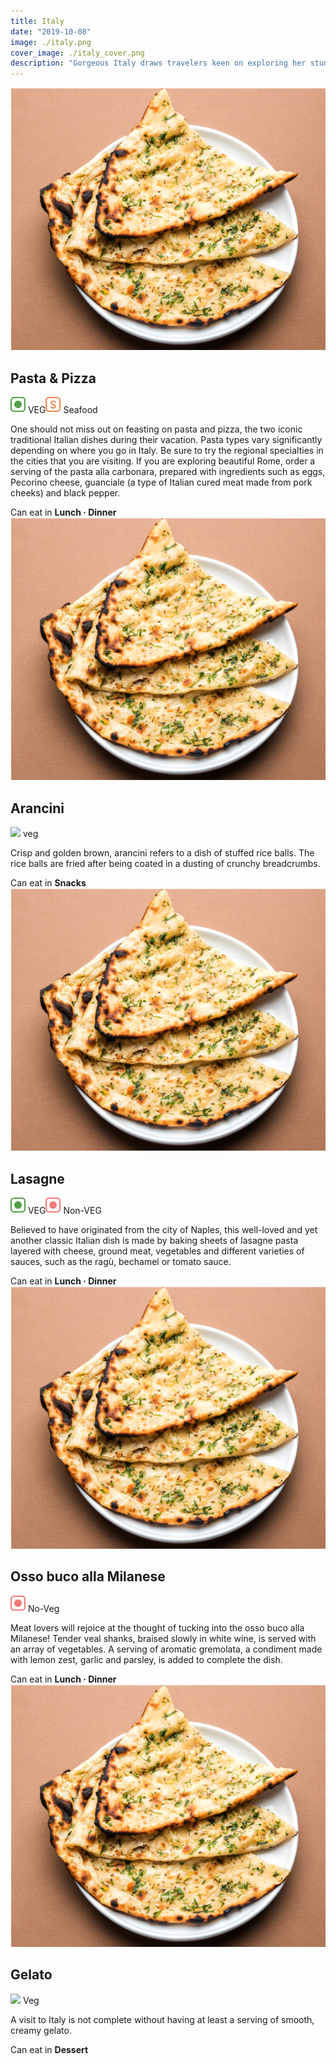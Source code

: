 ```yaml
---
title: Italy
date: "2019-10-08"
image: ./italy.png
cover_image: ./italy_cover.png
description: "Gorgeous Italy draws travelers keen on exploring her stunning scenery, unique culture, and gastronomical delights. With its rich cuisine, this beautiful Mediterranean land offers countless famous and traditional must-eat foods. Here's what you must try..."
---
```

<!-- Pasta & Pizza -->
<article class="article-wrap">
  <div class="img-box">
    <img src="/naan.png" class="country-img"/>
  </div>
  <div class="list-txt">
    <div class="txt-desc">
      <h2>Pasta & Pizza</h2>
      <div class="food-type">
        <span class="veg"><img src="/veg.svg" /> VEG</span><span class="seafood"><img src="/seafood.svg" /> Seafood</span>
      </div>
      <p>One should not miss out on feasting on pasta and pizza, the two iconic traditional Italian dishes during their vacation. Pasta types vary significantly depending on where you go in Italy. Be sure to try the regional specialties in the cities that you are visiting. If you are exploring beautiful Rome, order a serving of the pasta alla carbonara, prepared with ingredients such as eggs, Pecorino cheese, guanciale (a type of Italian cured meat made from pork cheeks) and black pepper.</p>
    </div>
    <div class="tags">
      <span>Can eat in <strong>Lunch · Dinner</strong></span>
    </div>
  </div>
</article>

<!-- Arancini -->
<article class="article-wrap">
  <div class="img-box">
    <img src="/naan.png" class="country-img"/>
  </div>
  <div class="list-txt">
    <div class="txt-desc">
      <h2>Arancini</h2>
      <div class="food-type">
        <span class="veg"><img src="/food-icon.svg" /> veg</span>
      </div>
      <p>Crisp and golden brown, arancini refers to a dish of stuffed rice balls. The rice balls are fried after being coated in a dusting of crunchy breadcrumbs.</p>
    </div>
    <div class="tags">
      <span>Can eat in <strong>Snacks</strong></span>
    </div>
  </div>
</article>

<!-- Lasagne -->
<article class="article-wrap">
  <div class="img-box">
    <img src="/naan.png" class="country-img"/>
  </div>
  <div class="list-txt">
    <div class="txt-desc">
      <h2>Lasagne</h2>
      <div class="food-type">
        <span class="veg"><img src="/veg.svg" /> VEG</span><span class="n-veg"><img src="/non-veg.svg" /> Non-VEG</span>
      </div>
      <p>Believed to have originated from the city of Naples, this well-loved and yet another classic Italian dish is made by baking sheets of lasagne pasta layered with cheese, ground meat, vegetables and different varieties of sauces, such as the ragù, bechamel or tomato sauce.</p>
    </div>
    <div class="tags">
      <span>Can eat in <strong>Lunch · Dinner</strong></span>
    </div>
  </div>
</article>

<!-- Osso buco alla Milanese -->
<article class="article-wrap">
  <div class="img-box">
    <img src="/naan.png" class="country-img"/>
  </div>
  <div class="list-txt">
    <div class="txt-desc">
      <h2>Osso buco alla Milanese</h2>
      <div class="food-type">
        <span class="n-veg"><img src="/non-veg.svg" /> No-Veg</span>
      </div>
      <p>Meat lovers will rejoice at the thought of tucking into the osso buco alla Milanese! Tender veal shanks, braised slowly in white wine, is served with an array of vegetables. A serving of aromatic gremolata, a condiment made with lemon zest, garlic and parsley, is added to complete the dish.</p>
    </div>
    <div class="tags">
      <span>Can eat in <strong>Lunch · Dinner</strong></span>
    </div>
  </div>
</article>

<!-- Gelato -->
<article class="article-wrap">
  <div class="img-box">
    <img src="/naan.png" class="country-img"/>
  </div>
  <div class="list-txt">
    <div class="txt-desc">
      <h2>Gelato</h2>
      <div class="food-type">
        <span class="veg"><img src="/food-icon.svg" /> Veg</span>
      </div>
      <p>A visit to Italy is not complete without having at least a serving of smooth, creamy gelato.</p>
    </div>
    <div class="tags">
      <span>Can eat in <strong>Dessert</strong></span>
    </div>
  </div>
</article>
